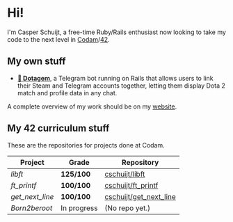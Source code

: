 # Hi!
I'm Casper Schuijt, a free-time Ruby/Rails enthusiast now looking to take my code to the next level in [Codam](https://codam.nl)/[42](https://42network.org).

## My own stuff
* __[💎 Dotagem](https://github.com/dotagem/dotagem)__, a Telegram bot running on Rails that allows users to link their Steam and Telegram accounts together, letting them display Dota 2 match and profile data in any chat.

A complete overview of my work should be on my [website](https://cschuijt.nl).

## My 42 curriculum stuff
These are the repositories for projects done at Codam.

| Project | Grade | Repository |
| ------- | ----- | ---------- |
| *libft* | **125/100** | [cschuijt/libft](https://github.com/cschuijt/libft) |
| *ft_printf* | **100/100** | [cschuijt/ft_printf](https://github.com/cschuijt/ft_printf) |
| *get_next_line* | **100/100** |  [cschuijt/get_next_line](https://github.com/cschuijt/get_next_line) |
| *Born2beroot* | In progress | (No repo yet.) |
